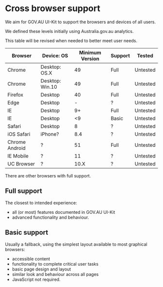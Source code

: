 # Cross browser support
We aim for GOV.AU UI-Kit to support the browsers and devices of all users.

We defined these levels initially using Australia.gov.au analytics.

This table will be revised when needed to better meet user needs.

| Browser        | Device: OS      | Minimum Version | Support | Tested   |
|----------------|-----------------|-----------------|---------|----------|
| Chrome         | Desktop: OS.X   | 49              | Full    | Untested |
| Chrome         | Desktop: Win.10 | 49              | Full    | Untested |
| Firefox        | Desktop         | 40              | Full    | Untested |
| Edge           | Desktop         | -               | ?       | Untested |
| IE             | Desktop         | 9+              | Full    | Untested |
| IE             | Desktop         | <9              | Basic   | Untested |
| Safari         | Desktop         | 8               | ?       | Untested |
| iOS Safari     | iPhone?         | 8.4             | ?       | Untested |
| Chrome Android | ?               | 51              | Full    | Untested |
| IE Mobile      | ?               | 11              | ?       | Untested |
| UC Browser     | ?               | 10.X            | ?       | Untested |

There are other browsers with full support.

## Full support
The closest to intended experience:
* all (or most) features documented in GOV.AU UI-Kit
* advanced functionality and behaviour.

## Basic support
Usually a fallback, using the simplest layout available to most graphical browsers:
* accessible content
* functionality to complete critical user tasks
* basic page design and layout
* similar look and behaviour across all pages
* JavaScript not required.
